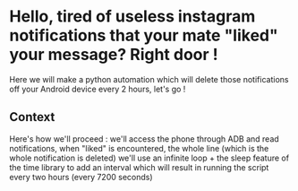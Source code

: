 # Hello, tired of useless instagram notifications that your mate "liked" your message? Right door ! 

Here we will make a python automation which will delete those notifications off your Android device every 2 hours, let's go ! 

## Context

Here's how we'll proceed : we'll access the phone through ADB and read notifications, 
when "liked" is encountered, the whole line (which is the whole notification is deleted)
we'll use an infinite loop + the sleep feature of the time library to add an interval
which will result in running the script every two hours (every 7200 seconds)
